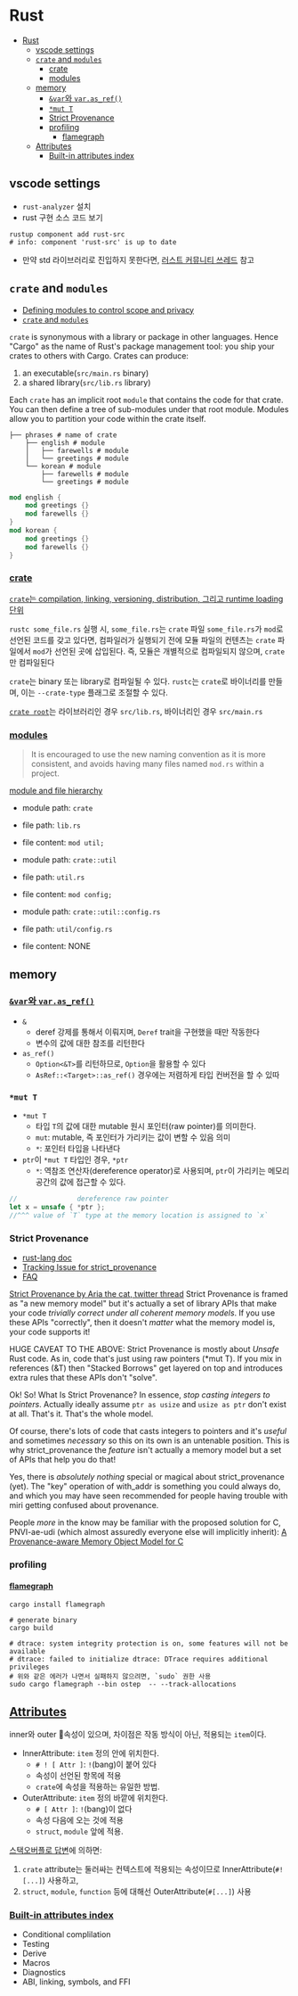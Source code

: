# Rust

- [Rust](#rust)
    - [vscode settings](#vscode-settings)
    - [`crate` and `modules`](#crate-and-modules)
        - [crate](#crate)
        - [modules](#modules)
    - [memory](#memory)
        - [`&var`와 `var.as_ref()`](#var와-varas_ref)
        - [`*mut T`](#mut-t)
        - [Strict Provenance](#strict-provenance)
        - [profiling](#profiling)
            - [flamegraph](#flamegraph)
    - [Attributes](#attributes)
        - [Built-in attributes index](#built-in-attributes-index)

## vscode settings

- `rust-analyzer` 설치
- rust 구현 소스 코드 보기

```shell
rustup component add rust-src
# info: component 'rust-src' is up to date
```

- 만약 std 라이브러리로 진입하지 못한다면, [러스트 커뮤니티 쓰레드](https://users.rust-lang.org/t/solved-how-to-step-into-std-source-code-when-debugging-in-vs-code/25319) 참고

## `crate` and `modules`

- [Defining modules to control scope and privacy](https://doc.rust-lang.org/book/ch07-02-defining-modules-to-control-scope-and-privacy.html)
- [`crate` and `modules`](https://www.cs.brandeis.edu/~cs146a/rust/doc-02-21-2015/book/crates-and-modules.html)

`crate` is synonymous with a library or package in other languages. Hence "Cargo" as the name of Rust's package management tool: you ship your crates to others with Cargo. Crates can produce:
1. an executable(`src/main.rs` binary)
2. a shared library(`src/lib.rs` library)

Each `crate` has an implicit root `module` that contains the code for that crate. You can then define a tree of sub-modules under that root module. Modules allow you to partition your code within the crate itself.

```shell
├── phrases # name of crate
    ├── english # module
    │   ├── farewells # module
    │   └── greetings # module
    └── korean # module
        ├── farewells # module
        └── greetings # module
```

```rust
mod english {
    mod greetings {}
    mod farewells {}
}
mod korean {
    mod greetings {}
    mod farewells {}
}
```

### [crate](https://doc.rust-lang.org/rust-by-example/crates.html)

[`crate`는 compilation, linking, versioning, distribution, 그리고 runtime loading 단위](https://doc.rust-lang.org/reference/crates-and-source-files.html)

`rustc some_file.rs` 실행 시, `some_file.rs`는 `crate` 파일
`some_file.rs`가 `mod`로 선언된 코드를 갖고 있다면, 컴파일러가 실행되기 전에 모듈 파일의 컨텐츠는 `crate` 파일에서 `mod`가 선언된 곳에 삽입된다.
즉, 모듈은 개별적으로 컴파일되지 않으며, `crate`만 컴파일된다

`crate`는 binary 또는 library로 컴파일될 수 있다. `rustc`는 `crate`로 바이너리를 만들며, 이는 `--crate-type` 플래그로 조절할 수 있다.

[`crate root`](https://doc.rust-lang.org/book/ch07-02-defining-modules-to-control-scope-and-privacy.html)는 라이브러리인 경우 `src/lib.rs`, 바이너리인 경우 `src/main.rs`

### [modules](https://doc.rust-lang.org/reference/items/modules.html)

> It is encouraged to use the new naming convention as it is more consistent, and avoids having many files named `mod.rs` within a project.

[module and file hierarchy](https://doc.rust-lang.org/reference/items/modules.html)

- module path: `crate`
- file path: `lib.rs`
- file content: `mod util;`

- module path: `crate::util`
- file path: `util.rs`
- file content: `mod config;`

- module path: `crate::util::config.rs`
- file path: `util/config.rs`
- file content: NONE

## memory

### [`&var`와 `var.as_ref()`](https://users.rust-lang.org/t/what-is-the-difference-between-as-ref/76059/4)

- `&`
    - deref 강제를 통해서 이뤄지며, `Deref` trait을 구현했을 때만 작동한다
    - 변수의 값에 대한 참조를 리턴한다
- `as_ref()`
    - `Option<&T>`를 리턴하므로, `Option`을 활용할 수 있다
    - `AsRef::<Target>::as_ref()` 경우에는 저렴하게 타입 컨버전을 할 수 있따

### `*mut T`

- `*mut T`
    - 타입 `T`의 값에 대한 mutable 원시 포인터(raw pointer)를 의미한다.
    - `mut`: mutable, 즉 포인터가 가리키는 값이 변할 수 있음 의미
    - `*`: 포인터 타입을 나타낸다
- `ptr`이 `*mut T` 타입인 경우, `*ptr`
    - `*`: 역참조 연산자(dereference operator)로 사용되며, `ptr`이 가리키는 메모리 공간의 값에 접근할 수 있다.

```rs
//               dereference raw pointer
let x = unsafe { *ptr };
//^^^ value of `T` type at the memory location is assigned to `x`
```

### Strict Provenance

- [rust-lang doc](https://doc.rust-lang.org/nightly/std/ptr/index.html#strict-provenance)
- [Tracking Issue for strict_provenance](https://github.com/rust-lang/rust/issues/95228)
- [FAQ](https://github.com/rust-lang/rust/issues/95228#issuecomment-1075881238)

[Strict Provenance by Aria the cat, twitter thread](https://twitter.com/gankra_/status/1509335249871900678)
Strict Provenance is framed as "a new memory model" but it's actually a set of library APIs that make your code *trivially correct under all coherent memory models*. If you use these APIs "correctly", then it doesn't *matter* what the memory model is, your code supports it!

HUGE CAVEAT TO THE ABOVE: Strict Provenance is mostly about *Unsafe* Rust code. As in, code that's just using raw pointers (*mut T). If you mix in references (&T) then "Stacked Borrows" get layered on top and introduces extra rules that these APIs don't "solve".

Ok! So! What Is Strict Provenance?
In essence, *stop casting integers to pointers*.
Actually ideally assume `ptr as usize` and `usize as ptr` don't exist at all.
That's it. That's the whole model.

Of course, there's lots of code that casts integers to pointers and it's *useful* and sometimes *necessary* so this on its own is an untenable position. This is why strict_provenance the *feature* isn't actually a memory model but a set of APIs that help you do that!

Yes, there is *absolutely nothing* special or magical about strict_provenance (yet). The "key" operation of with_addr is something you could always do, and which you may have seen recommended for people having trouble with miri getting confused about provenance.

People *more* in the know may be familiar with the proposed solution for C, PNVI-ae-udi (which almost assuredly everyone else will implicitly inherit): [A Provenance-aware Memory Object Model for C](https://www.open-std.org/jtc1/sc22/wg14/www/docs/n2676.pdf)

### profiling

#### [flamegraph](https://github.com/flamegraph-rs/flamegraph)

```shell
cargo install flamegraph
```

```shell
# generate binary
cargo build

# dtrace: system integrity protection is on, some features will not be available
# dtrace: failed to initialize dtrace: DTrace requires additional privileges
# 위와 같은 에러가 나면서 실패하지 않으려면, `sudo` 권한 사용
sudo cargo flamegraph --bin ostep  -- --track-allocations
```

## [Attributes](https://doc.rust-lang.org/reference/attributes.html)

inner와 outer 속성이 있으며, 차이점은 작동 방식이 아닌, 적용되는 `item`이다.

- InnerAttribute: `item` 정의 안에 위치한다.
    - `# ! [ Attr ]`: `!`(bang)이 붙어 있다
    - 속성이 선언된 항목에 적용
    - `crate`에 속성을 적용하는 유일한 방법.
- OuterAttribute: `item` 정의 바깥에 위치한다.
    - `# [ Attr ]`: `!`(bang)이 없다
    - 속성 다음에 오는 것에 적용
    - `struct`, `module` 앞에 적용.

[스택오버플로 답변](https://stackoverflow.com/a/27455138)에 의하면:
1. `crate` attribute는 둘러싸는 컨텍스트에 적용되는 속성이므로 InnerAttribute(`#![...]`) 사용하고,
2. `struct`, `module`, `function` 등에 대해선 OuterAttribute(`#[...]`) 사용

### [Built-in attributes index](https://doc.rust-lang.org/reference/attributes.html#built-in-attributes-index)

- Conditional complilation
- Testing
- Derive
- Macros
- Diagnostics
- ABI, linking, symbols, and FFI

